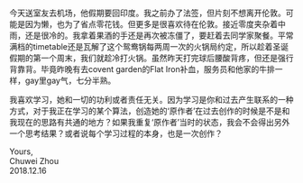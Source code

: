 #
今天送室友去机场，他假期要回印度。我之前办了法签，但片刻不想离开伦敦。可能是因为懒，也为了省点零花钱。但更多是很喜欢待在伦敦。接近零度夹杂着中雨，还是很冷的。我拿着果酒的手还是再次被冻僵了，要赶着去同学家聚餐。平常满档的timetable还是瓦解了这个鸳鸯锅每两周一次的火锅局约定，所以趁着圣诞假期的第一个周末，我们就趁冷打火锅。虽然昨天打完球后腰酸背疼，但还是强行背靠背。毕竟昨晚有去covent garden的Flat Iron补血，服务员和他家的牛排一样，gay里gay气，七分半熟。
       
我喜欢学习，她和一切的功利或者责任无关。因为学习是你和过去产生联系的一种方式，对于我正在学习的某个算法，创造她的‘原作者’在过去创作的时候是不是和我现在的思路有共通的地方？如果我重复‘原作者’当时的状态，我会不会得出另外一个思考结果？或者说每个学习过程的本身，也是一次创作？       



Yours,               
Chuwei Zhou              
2018.12.16                  

